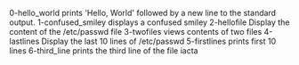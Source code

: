 0-hello_world prints 'Hello, World' followed by a new line to the standard output.
1-confused_smiley  displays a confused smiley
2-hellofile Display the content of the /etc/passwd file
3-twofiles views contents of two files
4-lastlines Display the last 10 lines of /etc/passwd
5-firstlines prints first 10 lines
6-third_line prints the third line of the file iacta
